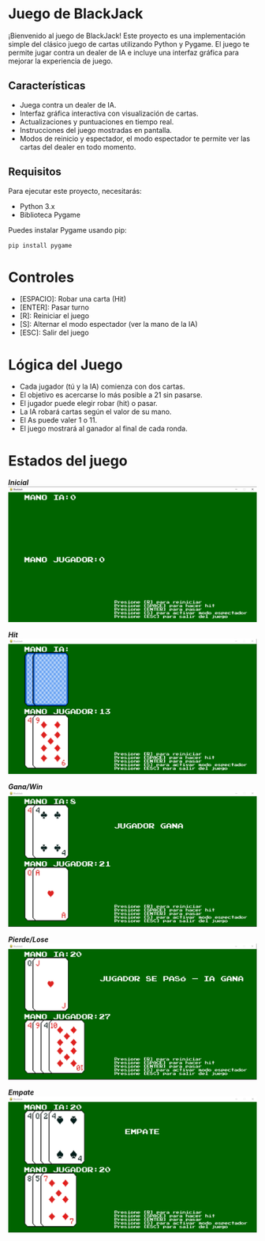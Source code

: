 # Juego de BlackJack

¡Bienvenido al juego de BlackJack! Este proyecto es una implementación simple del clásico juego de cartas utilizando Python y Pygame. El juego te permite jugar contra un dealer de IA e incluye una interfaz gráfica para mejorar la experiencia de juego.

## Características
- Juega contra un dealer de IA.
- Interfaz gráfica interactiva con visualización de cartas.
- Actualizaciones y puntuaciones en tiempo real.
- Instrucciones del juego mostradas en pantalla.
- Modos de reinicio y espectador, el modo espectador te permite ver las cartas del dealer en todo momento.

## Requisitos

Para ejecutar este proyecto, necesitarás:
- Python 3.x
- Biblioteca Pygame

Puedes instalar Pygame usando pip:

```bash
pip install pygame
```
# Controles
- [ESPACIO]: Robar una carta (Hit)
- [ENTER]: Pasar turno
- [R]: Reiniciar el juego
- [S]: Alternar el modo espectador (ver la mano de la IA)
- [ESC]: Salir del juego

# Lógica del Juego
- Cada jugador (tú y la IA) comienza con dos cartas.
- El objetivo es acercarse lo más posible a 21 sin pasarse.
- El jugador puede elegir robar (hit) o pasar.
- La IA robará cartas según el valor de su mano.
- El As puede valer 1 o 11.
- El juego mostrará al ganador al final de cada ronda.

# Estados del juego
***Inicial***
![Estado inicial](Capturas/inicial.png)

***Hit***
![Estado inicial](Capturas/hit.png)

***Gana/Win***
![Estado inicial](Capturas/win.png)

***Pierde/Lose***
![Estado inicial](Capturas/lose.png)

***Empate***
![Estado inicial](Capturas/empate.png)
